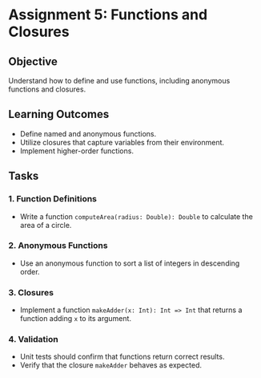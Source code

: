
# Assignment 5: Functions and Closures

## Objective
Understand how to define and use functions, including anonymous functions and closures.

## Learning Outcomes
- Define named and anonymous functions.
- Utilize closures that capture variables from their environment.
- Implement higher-order functions.

## Tasks

### 1. Function Definitions
- Write a function `computeArea(radius: Double): Double` to calculate the area of a circle.

### 2. Anonymous Functions
- Use an anonymous function to sort a list of integers in descending order.

### 3. Closures
- Implement a function `makeAdder(x: Int): Int => Int` that returns a function adding `x` to its argument.

### 4. Validation
- Unit tests should confirm that functions return correct results.
- Verify that the closure `makeAdder` behaves as expected.
